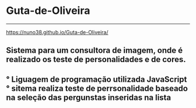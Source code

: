 # Guta-de-Oliveira
----------------------------------------------------------------------------------------------
https://nuno38.github.io/Guta-de-Oliveira/

Sistema para um consultora de imagem, onde é realizado os teste de personalidades e de cores.
----------------------------------------------------------------------------------------------
° Liguagem de programação utilizada JavaScript <br>
° sitema realiza teste de perrsonalidade baseado na seleção das pergunstas inseridas na lista
----------------------------------------------------------------------------------------------

